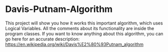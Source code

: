 # Davis-Putnam-Algorithm
This project will show you how it works this important algorithm, which uses Logical Variables. All the comments about its
functionality are inside the program classes. If you want to know anything about this algorithm, you can go here for an accurate description: https://en.wikipedia.org/wiki/Davis%E2%80%93Putnam_algorithm
